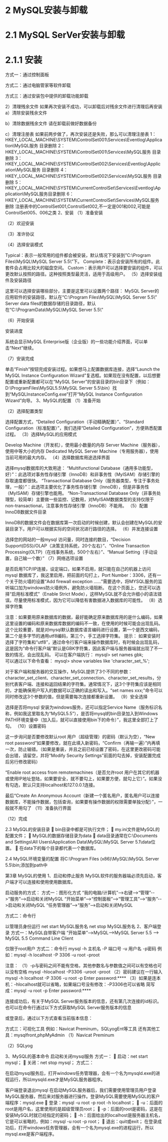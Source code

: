 <!--
 * @Author: your name
 * @Date: 2020-04-30 10:19:38
 * @LastEditTime: 2020-04-30 10:32:20
 * @LastEditors: Please set LastEditors
 * @Description: In User Settings Edit
 * @FilePath: \docs\3.shujuku\1.MySQL\2-MySQL安装与卸载.md
 -->
 # 2 MySQL安装与卸载

 # 2.1 MySQL SerVer安装与卸载

 # 2.1.1 安装

 方式一：通过控制面板
 
方式二：通过电脑管家等软件卸载
 
方式三：通过安装包中提供的卸载功能卸载
 
2）清理残余文件
如果再次安装不成功，可以卸载后对残余文件进行清理后再安装
a）清除安装残余文件
 
b）清除数据残余文件
请在卸载前做好数据备份
 
c）清理注册表
如果前两步做了，再次安装还是失败，那么可以清理注册表
1：HKEY_LOCAL_MACHINE\SYSTEM\ControlSet001\Services\Eventlog\Application\MySQL服务 目录删除
2：HKEY_LOCAL_MACHINE\SYSTEM\ControlSet001\Services\MySQL服务 目录删除
3：HKEY_LOCAL_MACHINE\SYSTEM\ControlSet002\Services\Eventlog\Application\MySQL服务 目录删除
4：HKEY_LOCAL_MACHINE\SYSTEM\ControlSet002\Services\MySQL服务 目录删除
5：HKEY_LOCAL_MACHINE\SYSTEM\CurrentControlSet\Services\Eventlog\Application\MySQL服务目录删除
6：HKEY_LOCAL_MACHINE\SYSTEM\CurrentControlSet\Services\MySQL服务删除
注册表中的ControlSet001,ControlSet002,不一定是001和002,可能是ControlSet005、006之类
2、安装
（1）准备安装
 
（2）欢迎安装
 
（3）准许协议
 
（4）选择安装模式
 
Typical：表示一般常用的组件都会被安装，默认情况下安装到”C:\Program Files\MySQL\MySQL Server 5.5\”下。
Complete：表示会安装所有的组件。此套件会占用比较大的磁盘空间。
Custom：表示用户可以选择要安装的组件，可以更改默认按照的路径。这种按照类型最灵活，适用于高级用户。
（5）选择安装组件及安装路径
 
 这里可以选择安装哪些部分，主要是这里可以设置两个路径：
MySQL Server的应用软件的安装路径，默认在“C:\Program Files\MySQL\MySQL Server 5.5\”
Server data files的数据存储的目录路径，默认在“C:\ProgramData\MySQL\MySQL Server 5.5\”
 
（6）开始安装
 
安装进度
 
系统会显示MySQL Enterprise版（企业版）的一些功能介绍界面，可以单击“Next”继续。
 
 
（7）安装完成
 
单击“Finish”按钮完成安装过程。如果想马上配置数据库连接，选择“Launch the MySQL Instance Configuration Wizard”复选框。如果现在没有配置，以后想要配置或重新配置都可以在“MySQL Server”的安装目录的bin目录下（例如：D:\ProgramFiles\MySQL5.5\MySQL Server 5.5\bin）找到“MySQLInstanceConfig.exe”打开“MySQL Instance Configuration Wizard”向导。
3、MySQL的配置
（1）准备开始
 
（2）选择配置类型
 
选择配置方式，“Detailed Configuration（手动精确配置）”、“Standard Configuration（标准配置）”，我们选择“Detailed Configuration”，方便熟悉配置过程。
（3）选择MySQL的应用模式
 
Develop Machine（开发机），使用最小数量的内存
Server Machine（服务器），使用中等大小的内存
Dedicated MySQL Server Machine（专用服务器），使用当前可用的最大内存。
（4）选择数据库用途选择界面
 
选择mysql数据库的大致用途：
“Multifunctional Database（通用多功能型，好）”：此选项对事务性存储引擎（InnoDB）和非事务性（MyISAM）存储引擎的存取速度都很快。
“Transactional Database Only（服务器类型，专注于事务处理，一般）”：此选项主要优化了事务性存储引擎（InnoDB），但是非事务性（MyISAM）存储引擎也能用。
“Non-Transactional Database Only（非事务处理型，较简单）主要做一些监控、记数用，对MyISAM数据类型的支持仅限于non-transactional，注意事务性存储引擎（InnoDB）不能用。
（5）配置InnoDB数据文件目录
 
InnoDB的数据文件会在数据库第一次启动的时候创建，默认会创建在MySQL的安装目录下。用户可以根据实际的空间状况进行路径的选择。
（6）并发连接设置
 
选择您的网站的一般mysql 访问量，同时连接的数目，“Decision Support(DSS)/OLAP（决策支持系统，20个左右）”、“Online Transaction Processing(OLTP)（在线事务系统，500个左右）”、“Manual Setting（手动设置，自己输一个数）”
（7）网络选项设置
 
是否启用TCP/IP连接，设定端口，如果不启用，就只能在自己的机器上访问mysql 数据库了，我这里启用，把前面的勾打上，Port Number：3306，还有一个关于防火墙的设置“Add firewall exception ……”需要选中，将MYSQL服务的监听端口加为windows防火墙例外，避免防火墙阻断。
在这个页面上，您还可以选择“启用标准模式”（Enable Strict Mode），这样MySQL就不会允许细小的语法错误。尽量使用标准模式，因为它可以降低有害数据进入数据库的可能性。
（8）选择字符集
 
注意：如果要用原来数据库的数据，最好能确定原来数据库用的是什么编码，如果这里设置的编码和原来数据库数据的编码不一致，在使用的时候可能会出现乱码。
这个比较重要，就是对mysql默认数据库语言编码进行设置，第一个是西文编码，第二个是多字节的通用utf8编码，第三个，手工选择字符集。
提示：
如果安装时选择了字符集和“utf8”，通过命令行客户端来操作数据库时，有时候会出现乱码，
这是因为“命令行客户端”默认是GBK字符集，因此客户端与服务器端就出现了不一致的情况，会出现乱码。
可以在客户端执行：
mysql> set names gbk;  
可以通过以下命令查看：
mysql> show variables like 'character_set_%';
  
对于客户端和服务器的交互操作，MySQL提供了3个不同的参数：character_set_client、character_set_connection、character_set_results，分别代表客户端、连接和返回结果的字符集。通常情况下，这3个字符集应该是相同的，才能确保用户写入的数据可以正确的读出和写入。“set names xxx;”命令可以同时修改这3个参数的值，但是需要每次连接都重新设置。
（9）安全选择
 
选择是否将mysql 安装为windows服务，还可以指定Service Name（服务标识名称，例如我这里取名为“MySQL5.5”），是否将mysql的bin目录加入到Windows PATH环境变量中（加入后，就可以直接使用bin下的命令）”，我这里全部打上了勾。
（10）设置密码
 
这一步询问是否要修改默认root 用户（超级管理）的密码（默认为空），“New root password”如果要修改，就在此填入新密码，“Confirm（再输一遍）”内再填一次，防止输错。（如果是重装，并且之前已经设置了密码，在这里更改密码可能会出错，请留空，并将“Modify Security Settings”前面的勾去掉，安装配置完成后另行修改密码）

“Enable root access from remotemachines（是否允许root 用户在其它的机器或使用IP地址登陆，如果要安全，就不要勾上，如果要方便，就勾上它）”。如果没有勾选，默认只支持localhost和127.0.0.1连接。

最后“Create An Anonymous Account（新建一个匿名用户，匿名用户可以连接数据库，不能操作数据，包括查询，如果要有操作数据的权限需要单独分配）”，一般就不用勾了
（11）准备执行界面
 
（12）完成
 
2.3 MySQL的安装目录
	bin目录中都是可执行文件；
	my.ini文件是MySQL的配置文件；
	MySQL的数据存储目录为data
	data目录通常在C:\Documents and Settings\All Users\Application Data\MySQL\MySQL Server 5.1\data位置。
	在data下的每个目录都代表一个数据库。

2.4 MySQL环境变量的配置
将C:\Program Files (x86)\MySQL\MySQL Server 5.5\bin;添加到path中
 

第3章 MySQL的使用
1、启动和停止服务
MySQL软件的服务器端必须先启动，客户端才可以连接和使用使用数据库。

启动服务的方式：
方式一：图形化方式
“我的电脑/计算机”-->右键-->“管理”-->“服务”-->启动和关闭MySQL
“开始菜单”-->“控制面板”-->“管理工具”-->“服务”-->启动和关闭MySQL
“任务管理器”-->“服务”-->启动和关闭MySQL

      
方式二：命令行

以管理员身份运行
net  start  MySQL服务名
net  stop  MySQL服务名
2、客户端登录
方式一：MySQL自带客户端
“开始菜单”-->MySQL-->MySQL Server 5.5 --> MySQL 5.5 Command Line Client
 
仅限于root用户
方式二：命令行
mysql -h 主机名 -P 端口号 -u 用户名 -p密码
例如：mysql -h localhost -P 3306 -u root -proot	

 注意：
（1）-p与密码之间不能有空格，其他参数名与参数值之间可以有空格也可以没有空格
		mysql -hlocalhost -P3306 -uroot -proot
（2）密码建议在一行输入
		mysql -h localhost -P 3306 -u root -p
		Enter password:****
（3）如果是连本机：-hlocalhost就可以省略，如果端口号没有修改：-P3306也可以省略
		简写成：mysql -u root -p
			    Enter password:****
 
连接成功后，有关于MySQL Server服务版本的信息，还有第几次连接的id标识。
也可以在命令行通过以下方式获取MySQL Server服务版本的信息
 
或登录后，通过以下方式查看当前版本信息：
 

方式三：可视化工具
例如：Navicat Preminum，SQLyogEnt等工具
还有其他工具：mysqlfront,phpMyAdmin
（1）Navicat Preminum
 
 
（2）SQLyog
 
 


3、MySQL的基本命令
启动和关闭mysql服务
方式一：
	启动：net start mysql；
	关闭：net stop mysql；
方式二：
 

在启动mysql服务后，打开windows任务管理器，会有一个名为mysqld.exe的进程运行，所以mysqld.exe才是MySQL服务器程序。
 
客户端登录退出mysql
在启动MySQL服务器后，我们需要使用管理员用户登录MySQL服务器，然后来对服务器进行操作。登录MySQL需要使用MySQL的客户端程序：mysql.exe
	登录：mysql -u root -p root -h localhost；
	-u：后面的root是用户名，这里使用的是超级管理员root；
	-p：后面的root是密码，这是在安装MySQL时就已经指定的密码；
	-h：后面给出的localhost是服务器主机名，它是可以省略的，例如：mysql -u root -p root；
	退出：quit或exit；
在登录成功后，打开windows任务管理器，会有一个名为mysql.exe的进程运行，所以mysql.exe是客户端程序。
 

